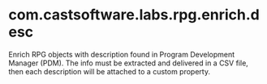 # com.castsoftware.labs.rpg.enrich.desc
Enrich RPG objects with description found in Program Development Manager (PDM). The info must be extracted and delivered in a CSV file, then each description will be attached to a custom property.
